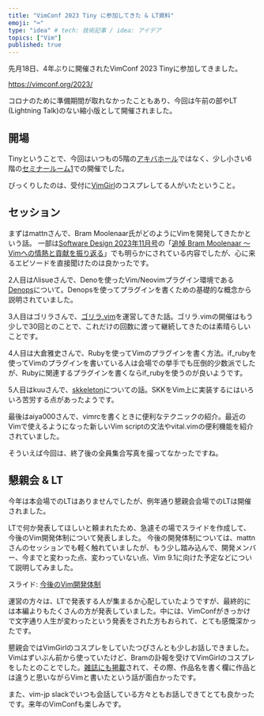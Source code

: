 ```yaml
---
title: "VimConf 2023 Tiny に参加してきた & LT資料"
emoji: "⌨️"
type: "idea" # tech: 技術記事 / idea: アイデア
topics: ["Vim"]
published: true
---
```


先月18日、4年ぶりに開催されたVimConf 2023 Tinyに参加してきました。

https://vimconf.org/2023/

コロナのために準備期間が取れなかったこともあり、今回は午前の部やLT (Lightning Talk)のない縮小版として開催されました。


## 開場

Tinyということで、今回はいつもの5階の[アキバホール](https://www.fsi.co.jp/akibaplaza/hall.html)ではなく、少し小さい6階の[セミナールーム1](https://www.fsi.co.jp/akibaplaza/seminar01.html)での開催でした。

びっくりしたのは、受付に[VimGirl](http://vim-jp.org/docs/vac2012.html)のコスプレしてる人がいたということ。


## セッション

まずはmattnさんで、Bram Moolenaar氏がどのようにVimを開発してきたかという話。
一部は[Software Design 2023年11月号](https://gihyo.jp/magazine/SD/archive/2023/202311)の「[追悼 Bram Moolenaar ～Vimへの情熱と貢献を振り返る](https://gihyo.jp/article/2023/11/memorial-to-bram-moolenaar)」でも明らかにされている内容でしたが、心に来るエピソードを直接聞けたのは良かったです。

2人目はΛlisueさんで、Denoを使ったVim/Neovimプラグイン環境である[Denops](https://github.com/vim-denops/denops.vim)について。Denopsを使ってプラグインを書くための基礎的な概念から説明されていました。

3人目はゴリラさんで、[ゴリラ.vim](https://gorillavim.connpass.com/)を運営してきた話。ゴリラ.vimの開催はもう少しで30回とのことで、これだけの回数に渡って継続してきたのは素晴らしいことです。

4人目は大倉雅史さんで、Rubyを使ってVimのプラグインを書く方法。if_rubyを使ってVimのプラグインを書いている人は会場での挙手でも圧倒的少数派でしたが、Rubyに関連するプラグインを書くならif_rubyを使うのが良いようです。

5人目はkuuさんで、[skkeleton](https://github.com/vim-skk/skkeleton)についての話。SKKをVim上に実装するにはいろいろ苦労する点があったようです。

最後はaiya000さんで、vimrcを書くときに便利なテクニックの紹介。最近のVimで使えるようになった新しいVim scriptの文法やvital.vimの便利機能を紹介されていました。

そういえば今回は、終了後の全員集合写真を撮ってなかったですね。


## 懇親会 & LT

今年は本会場でのLTはありませんでしたが、例年通り懇親会会場でのLTは開催されました。

LTで何か発表してほしいと頼まれたため、急遽その場でスライドを作成して、今後のVim開発体制について発表しました。
今後の開発体制については、mattnさんのセッションでも軽く触れていましたが、もう少し踏み込んで、開発メンバー、今までと変わった点、変わっていない点、Vim 9.1に向けた予定などについて説明してみました。

スライド: [今後のVim開発体制](https://github.com/k-takata/zenn-contents/tree/master/articles/files/vimconf2023_takata_lt.pdf)

運営の方々は、LTで発表する人が集まるか心配していたようですが、最終的には本編よりもたくさんの方が発表していました。中には、VimConfがきっかけで文字通り人生が変わったという発表をされた方もおられて、とても感慨深かったです。

懇親会ではVimGirlのコスプレをしていたつぴさんとも少しお話しできました。Vimはずいぶん前から使っていたけど、Bramの訃報を受けてVimGirlのコスプレをしたとのことでした。[雑誌にも掲載](https://twitter.com/tsupi_cos/status/1710263505381953596)されて、その際、作品名を書く欄に作品とは違うと思いながらVimと書いたという話が面白かったです。

また、vim-jp slackでいつも会話している方々ともお話しできてとても良かったです。来年のVimConfも楽しみです。
